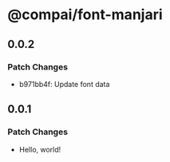 # @compai/font-manjari

## 0.0.2

### Patch Changes

- b971bb4f: Update font data

## 0.0.1

### Patch Changes

- Hello, world!
